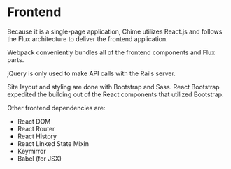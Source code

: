 # Frontend

Because it is a single-page application, Chime utilizes React.js and follows the Flux architecture to deliver the frontend application.

Webpack conveniently bundles all of the frontend components and Flux parts.

jQuery is only used to make API calls with the Rails server.

Site layout and styling are done with Bootstrap and Sass. React Bootstrap expedited the building out of the React components that utilized Bootstrap.

Other frontend dependencies are:

- React DOM
- React Router
- React History
- React Linked State Mixin
- Keymirror
- Babel (for JSX)
